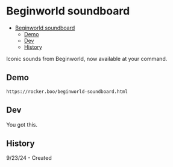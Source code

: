 # Beginworld soundboard

<!--toc:start-->
- [Beginworld soundboard](#beginworld-soundboard)
  - [Demo](#demo)
  - [Dev](#dev)
  - [History](#history)
<!--toc:end-->

Iconic sounds from Beginworld, now available at your command.

## Demo

```
https://rocker.boo/beginworld-soundboard.html
```

## Dev

You got this.

## History

9/23/24 - Created


